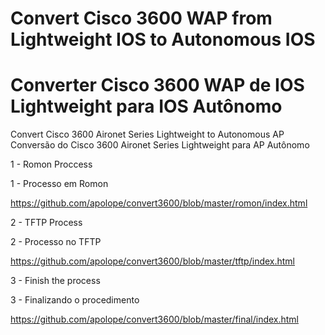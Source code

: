 # Convert Cisco 3600 WAP from Lightweight IOS to Autonomous IOS
# Converter Cisco 3600 WAP de IOS Lightweight para IOS Autônomo

Convert Cisco 3600 Aironet Series Lightweight to Autonomous AP
Conversão do Cisco 3600 Aironet Series Lightweight para AP Autônomo



1 - Romon Proccess

1 - Processo em Romon

https://github.com/apolope/convert3600/blob/master/romon/index.html


2 - TFTP Process

2 - Processo no TFTP

https://github.com/apolope/convert3600/blob/master/tftp/index.html


3 -  Finish the process

3 - Finalizando o procedimento

https://github.com/apolope/convert3600/blob/master/final/index.html

